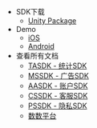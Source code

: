 
* SDK下载
	* [Unity Package](https://github.com/Avid-ly/Avidly-iOS-MSSDK-UnityPackage.git) 
* Demo
	* [iOS](https://github.com/Avid-ly/Avidly-iOS-MSSDK-Demo) 
	* [Android](https://github.com/Avid-ly/Avidly-Android-MSSDK-AndroidStudio) 
* 查看所有文档
	* [TASDK - 统计SDK](/tasdk/) 
	* [MSSDK - 广告SDK](/mssdk/) 
	* [AASDK - 账户SDK](/aasdk/) 
	* [CSSDK - 客服SDK](/cssdk/) 
	* [PSSDK - 隐私SDK](/pssdk/) 
	* [数数平台](/thinkdata/) 